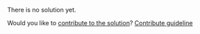 
There is no solution yet.

Would you like to [contribute to the solution](https://github.com/BFEdev/BFE.dev-solutions/blob/main/react-quiz/react-re-render-2_en.md)? [Contribute guideline](https://github.com/BFEdev/BFE.dev-solutions#how-to-contribute)
